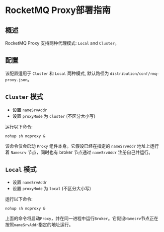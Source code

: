 # RocketMQ Proxy部署指南

## 概述

RocketMQ Proxy 支持两种代理模式: `Local` and `Cluster`。

## 配置

该配置适用于 `Cluster` 和 `Local` 两种模式, 默认路径为 `distribution/conf/rmq-proxy.json`。

## `Cluster` 模式

* 设置 `nameSrvAddr`
* 设置 `proxyMode` 为 `cluster` (不区分大小写)

运行以下命令:

```shell
nohup sh mqproxy &
```

该命令仅会启动 `Proxy` 组件本身。它假设已经在指定的 `nameSrvAddr` 地址上运行着 `Namesrv` 节点，同时也有 broker 节点通过 `nameSrvAddr` 注册自己并运行。

## `Local` 模式

* 设置 `nameSrvAddr`
* 设置 `proxyMode` 为 `local` (不区分大小写)

运行以下命令:

```shell
nohup sh mqproxy &
```

上面的命令将启动`Proxy`，并在同一进程中运行`Broker`。它假设`Namesrv`节点正在按照`nameSrvAddr`指定的地址运行。
